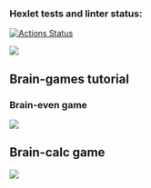 ### Hexlet tests and linter status:
[![Actions Status](https://github.com/KiryaTheStranger/frontend-project-44/workflows/hexlet-check/badge.svg)](https://github.com/KiryaTheStranger/frontend-project-44/actions)

<a href="https://codeclimate.com/github/KirillTheStranger/frontend-project-44/maintainability"><img src="https://api.codeclimate.com/v1/badges/ba1913bdbdfb11c42934/maintainability" /></a>

<h2>Brain-games tutorial</h2>
<h3>Brain-even game</h3>
<a href="https://asciinema.org/a/30JkI98qAUSUQjcpq4D0ol5u5" target="_blank"><img src="https://asciinema.org/a/30JkI98qAUSUQjcpq4D0ol5u5.svg" /></a>

<h2>Brain-calc game</h2>
<a href="https://asciinema.org/a/hArGlMJmbhSK8fKVZ8pywQSyJ" target="_blank"><img src="https://asciinema.org/a/hArGlMJmbhSK8fKVZ8pywQSyJ.svg" /></a>
